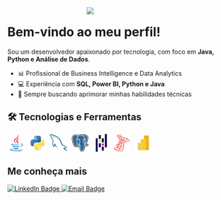 <img src="banner.gif" width="325px" align="right">

# Bem-vindo ao meu perfil!

Sou um desenvolvedor apaixonado por tecnologia, com foco em **Java, Python e Análise de Dados**.

- 📊 Profissional de Business Intelligence e Data Analytics
- 💻 Experiência com **SQL, Power BI, Python e Java**
- 🚀 Sempre buscando aprimorar minhas habilidades técnicas

## 🛠 Tecnologias e Ferramentas

<div>
  <img src="https://github.com/devicons/devicon/blob/master/icons/java/java-original.svg" title="Java" alt="Java" width="40" height="40"/>&nbsp;
  <img src="https://github.com/devicons/devicon/blob/master/icons/python/python-original.svg" title="Python" alt="Python" width="40" height="40"/>&nbsp;
  <img src="https://github.com/devicons/devicon/blob/master/icons/mysql/mysql-original.svg" title="MySQL" alt="MySQL" width="40" height="40"/>&nbsp;
  <img src="https://github.com/devicons/devicon/blob/master/icons/postgresql/postgresql-original.svg" title="PostgreSQL" alt="PostgreSQL" width="40" height="40"/>&nbsp;
  <img src="https://github.com/devicons/devicon/blob/master/icons/pandas/pandas-original.svg" title="Pandas" alt="Pandas" width="40" height="40"/>&nbsp;
  <img src="https://github.com/devicons/devicon/blob/master/icons/microsoftsqlserver/microsoftsqlserver-plain.svg" title="SQL Server" alt="SQL Server" width="40" height="40"/>&nbsp;
  <img src="https://github.com/AntonioNeto504/AntonioNeto504/blob/main/microsoft-power-bi-10410782-8500319.webp" title="Power BI" alt="Power BI" width="40" height="40"/>&nbsp;
</div>

## Me conheça mais

<div id="badges">
  <a href="https://www.linkedin.com/in/ant%C3%B4nio-cust%C3%B3dio-neto-03a400245/">
    <img src="https://img.shields.io/badge/LinkedIn-blue?style=for-the-badge&logo=linkedin&logoColor=white" alt="LinkedIn Badge"/>
  </a>
 <a href="mailto:antoniocustorioneto@gmail.com">
    <img src="https://img.shields.io/badge/Email-orange?style=for-the-badge&logo=gmail&logoColor=white" alt="Email Badge"/>
  </a>
</div>
